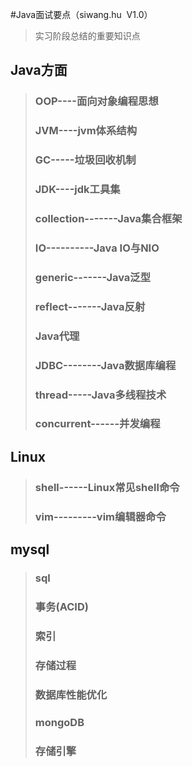 #Java面试要点（siwang.hu&nbsp;&nbsp;V1.0）  
> 实习阶段总结的重要知识点
## Java方面  
> ### **OOP**----面向对象编程思想  
>  
> ### **JVM**----jvm体系结构  
>  
> ### **GC**-----垃圾回收机制  
>  
> ### **JDK**----jdk工具集  
>  
> ###  **collection**-------Java集合框架  
>  
> ### **IO**----------Java IO与NIO  
>  
> ### **generic**-------Java泛型  
>  
> ### **reflect**-------Java反射  
>
> ### **Java代理**  
>  
> ### **JDBC**--------Java数据库编程  
>  
> ### **thread**-----Java多线程技术  
>  
> ### **concurrent**------并发编程  
## Linux  
> ### **shell**------Linux常见shell命令  
>  
> ### **vim**---------vim编辑器命令  
>  
## mysql  
> ### sql
>  
> ### 事务(ACID)  
>  
> ### 索引  
>  
> ### 存储过程  
>  
> ### 数据库性能优化  
>  
> ### mongoDB  
>  
> ### 存储引擎  